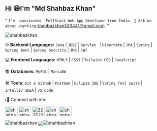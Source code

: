 ## Hi :smile:I'm "Md Shahbaz Khan" 

" `I'm  passionate  FullStack Web App Developer from India. 💬 Ask me about anything` [shahbazkhan520441@gmail.com](https://shahbazkhan520441@gmail.com). "

<p align="left"> <img src="https://komarev.com/ghpvc/?username=shahbazkhan520441&label=Profile%20views&color=0e75b6&style=flat" alt="shahbazkhan" /> </p>

</hr>

 ⚙️ **Backend Languages:** 
  `Java`  |  `JDBC`  |  `Servlet ` | `Hibernate`  |  `JPA`  |  `Spring`  |  `Spring Boot`  |   `Spring Security`  |  `JMS` | `JWT`

💻 **Frontend Languages:** 
  `HTML5`  |  `CSS3`  |  `Tailwind CSS`  |  `JavaScript`  

📚 **Databases:** `MySQL`  |  `MariaDb`

🛠️ **Tools:** 
 `Git & GitHub`  |  `Postman`  | `Eclipse IDE`  |  `Spring Tool Suite`  |  `IntelliJ IDEA`  |  `VS Code`

</hr>

<span align="left">📞📲 Connect with me:</span>
<p align="left">
<a href="https://x.com/Mdshahbazkhan07" target="blank"><img align="center" src="https://raw.githubusercontent.com/rahuldkjain/github-profile-readme-generator/master/src/images/icons/Social/twitter.svg" alt="shahbazkhan" height="30" width="40" /></a>
<a href="https://www.linkedin.com/in/mdshahbazkhan-cse/" target="blank"><img align="center" src="https://raw.githubusercontent.com/rahuldkjain/github-profile-readme-generator/master/src/images/icons/Social/linked-in-alt.svg" alt="shahbazkhan" height="30" width="40" /></a>
<a href="https://stackoverflow.com" target="blank"><img align="center" src="https://raw.githubusercontent.com/rahuldkjain/github-profile-readme-generator/master/src/images/icons/Social/stack-overflow.svg" alt="22253289" height="30" width="40" /></a>
<a href="https://www.facebook.com/mdshahbaz.khan.75491856" target="blank"><img align="center" src="https://raw.githubusercontent.com/rahuldkjain/github-profile-readme-generator/master/src/images/icons/Social/facebook.svg" alt="shahbazkhan" height="30" width="40" /></a>
<a href="https://www.instagram.com/shahbaz_khan__009/?next=%2F" target="blank"><img align="center" src="https://raw.githubusercontent.com/rahuldkjain/github-profile-readme-generator/master/src/images/icons/Social/instagram.svg" alt="shahbazkhan" height="30" width="40" /></a>
</p>


<p><img align="left" src="https://github-readme-stats.vercel.app/api/top-langs?username=shahbazkhan520441&theme=great-gatsby&show_icons=true&locale=en&layout=compact" alt="shahbazkhan" /></p>
<p><img align="center" src="https://git.io/streak-stats"><img src="https://github-readme-streak-stats.herokuapp.com?user=shahbazkhan520441&theme=dark&card_width=700&card_height=50" alt="shahbazkhan" /></p>

<!--<p><img align="center" src="https://ionicabizau.github.io/github-profile-languages/api.html?bableshaazad" alt="bableshaazad" /></p> -->
